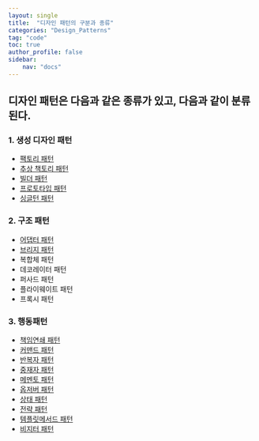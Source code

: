 ```yaml
---
layout: single
title:  "디자인 패턴의 구분과 종류"
categories: "Design_Patterns"
tag: "code"
toc: true
author_profile: false
sidebar:
    nav: "docs"
---
```


## 디자인 패턴은 다음과 같은 종류가 있고, 다음과 같이 분류된다.  


### 1. 생성 디자인 패턴  
- [팩토리 패턴](https://gihak111.github.io/design_patterns/2024/10/15/Design_Patterns_2_upload.html)    
- [추상 책토리 패턴](https://gihak111.github.io/design_patterns/2024/10/18/Design_Patterns_3_upload.html)  
- [빌더 패턴](https://gihak111.github.io/design_patterns/2024/10/19/Design_Patterns_4_upload.html)  
- [프로토타입 패턴](https://gihak111.github.io/design_patterns/2024/11/06/Design_Patterns_6_upload.html)  
- [싱글턴 패턴](https://gihak111.github.io/design_patterns/2024/10/14/Design_Patterns_1_upload.html)    

### 2. 구조 패턴  
- [어댑터 패턴](https://gihak111.github.io/design_patterns/2024/11/26/Design_Patterns_17_upload.html)  
- [브리지 패턴](https://gihak111.github.io/design_patterns/2024/11/21/Design_Patterns_12_upload.html)  
- 복합체 패턴  
- 데코레이터 패턴  
- 퍼사드 패턴  
- 플라이웨이트 패턴  
- 프록시 패턴  

### 3. 행동패턴  
- [책임연쇄 패턴](https://gihak111.github.io/design_patterns/2024/11/20/Design_Patterns_11_upload.html)  
- [커맨드 패턴](https://gihak111.github.io/design_patterns/2024/11/19/Design_Patterns_10_upload.html)  
- [반복자 패턴](https://gihak111.github.io/design_patterns/2024/11/22/Design_Patterns_13_upload.html)  
- [중재자 패턴](https://gihak111.github.io/design_patterns/2024/11/23/Design_Patterns_14_upload)  
- [메멘토 패턴](https://gihak111.github.io/design_patterns/2024/11/24/Design_Patterns_15_upload)  
- [옵저버 패턴](https://gihak111.github.io/design_patterns/2024/11/16/Design_Patterns_7_upload.html)  
- [상태 패턴](https://gihak111.github.io/design_patterns/2024/11/17/Design_Patterns_8_upload.html)  
- [전략 패턴](https://gihak111.github.io/design_patterns/2024/11/03/Design_Patterns_5_upload.html)   
- [템플릿메서드 패턴](https://gihak111.github.io/design_patterns/2024/11/18/Design_Patterns_9_upload.html)  
- [비지터 패턴](https://gihak111.github.io/design_patterns/2024/11/05/Types_Of_Design_Patterns_upload.html)  